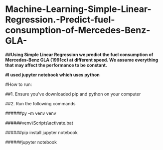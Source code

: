 # Machine-Learning-Simple-Linear-Regression.-Predict-fuel-consumption-of-Mercedes-Benz-GLA-

**##Using Simple Linear Regression we predict the fuel consumption of Mercedes-Benz GLA (1991cc) at different speed. We assume everything that may affect the performance to be constant.**

**#I used jupyter notebook which uses python**

#How to run:

##1. Ensure you've downloaded pip and python on your computer

##2. Run the following commands

######py -m venv venv

######venv\Scripts\activate.bat

######pip install jupyter notebook

######jupyter notebook
